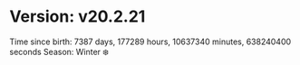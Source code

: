 # Version: v20.2.21
Time since birth: 7387 days, 177289 hours, 10637340 minutes, 638240400 seconds
Season: Winter ❄️
